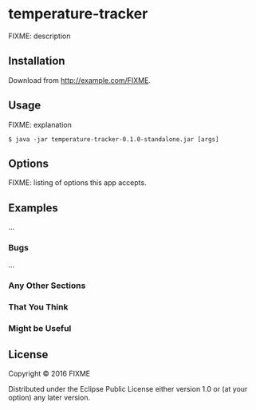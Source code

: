 # temperature-tracker

FIXME: description

## Installation

Download from http://example.com/FIXME.

## Usage

FIXME: explanation

    $ java -jar temperature-tracker-0.1.0-standalone.jar [args]

## Options

FIXME: listing of options this app accepts.

## Examples

...

### Bugs

...

### Any Other Sections
### That You Think
### Might be Useful

## License

Copyright © 2016 FIXME

Distributed under the Eclipse Public License either version 1.0 or (at
your option) any later version.
